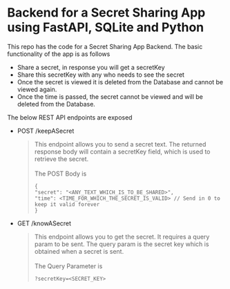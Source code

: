 # Backend for a Secret Sharing App using FastAPI, SQLite and Python

This repo has the code for a Secret Sharing App Backend. The basic functionality of the app is as follows 

* Share a secret, in response you will get a secretKey
* Share this secretKey with any who needs to see the secret
* Once the secret is viewed it is deleted from the Database and cannot be viewed again.
* Once the time is passed, the secret cannot be viewed and will be deleted from the Database. 

The below REST API endpoints are exposed

* POST /keepASecret
  
  > This endpoint allows you to send a secret text. The returned response body will contain a secretKey field, which is used to retrieve the secret.<br><br>
  > The POST Body is
  > ```
  >{
  >"secret": "<ANY_TEXT_WHICH_IS_TO_BE_SHARED>",
  >"time": <TIME_FOR_WHICH_THE_SECRET_IS_VALID> // Send in 0 to keep it valid forever
  >}
  > ```

  
* GET /knowASecret
  
  > This endpoint allows you to get the secret. It requires a query param to be sent. The query param is the secret key which is obtained when a secret is sent.<br><br>
  > The Query Parameter is
  > ```
  > ?secretKey=<SECRET_KEY> 
  > ```
